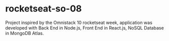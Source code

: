 # rocketseat-so-08
Project inspired by the Omnistack 10 rocketseat week, application was developed with Back End in Node.js, Front End in React.js, NoSQL Database in MongoDB Atlas.
